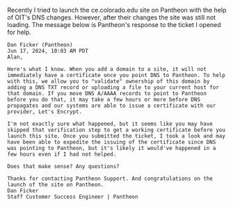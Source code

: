 Recently I tried to launch the ce.colorado.edu site on Pantheon with the help of OIT's DNS changes. However, after their changes the site was still not loading. The message below is Pantheon's response to the ticket I opened for help. 

```
Dan Ficker (Pantheon) 
Jun 17, 2024, 10:03 AM PDT 
Alan,

Here's what I know. When you add a domain to a site, it will not immediately have a certificate once you point DNS to Pantheon. To help with this, we allow you to "validate" ownership of this domain by adding a DNS TXT record or uploading a file to your current host for that domain. If you move DNS A/AAAA records to point to Pantheon before you do that, it may take a few hours or more before DNS propagates and our systems are able to issue a certificate with our provider, Let's Encrypt.

I'm not exactly sure what happened, but it seems like you may have skipped that verification step to get a working certificate before you launch this site. Once you submitted the ticket, I took a look and may have been able to expedite the issuing of the certificate since DNS was pointing to Pantheon, but it's likely it would've happened in a few hours even if I had not helped.

Does that make sense? Any questions?

Thanks for contacting Pantheon Support. And congratulations on the launch of the site on Pantheon.
Dan Ficker
Staff Customer Success Engineer | Pantheon
```
